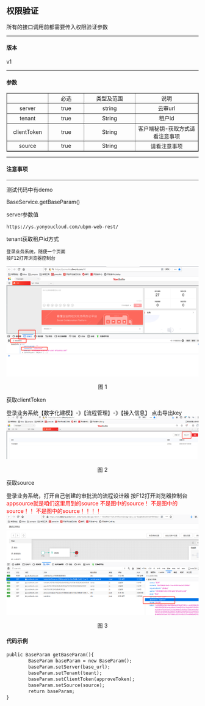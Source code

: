 ## 权限验证
所有的接口调用前都需要传入权限验证参数
- - -
#### 版本 ####
v1
- - - 
#### 参数 ####

<table border="1" cellpadding="3" cellspaing="3">
    <tr align="center">
        <td width="100px"></td>
        <td width="100px">必选</td>
        <td width="150px">类型及范围</td>
        <td width="200px">说明</td>
    </tr>
    <tr align="center">
        <td>server</td>
        <td>true</td>
        <td>string</td>
        <td>云审url</td>
    </tr>
    <tr align="center">
        <td>tenant</td>
        <td>true</td>
        <td>String</td>
        <td>租户id</td>
    </tr>
    <tr align="center">
        <td>clientToken</td>
        <td>true</td>
        <td>String</td>
        <td>客户端秘钥-获取方式请看注意事项</td>
    </tr>
    <tr align="center">
        <td>source</td>
        <td>true</td>
        <td>String</td>
        <td>请看注意事项</td>
    </tr>    
</table>

- - - 

#### 注意事项 ####

- - - 

测试代码中有demo

BaseService.getBaseParam()


server参数值

```
https://ys.yonyoucloud.com/ubpm-web-rest/

```

tenant获取租户id方式

```
登录业务系统，随便一个页面
按F12打开浏览器控制台
```

<div align=center>
<img src="/mybook/cloudapprove/2-/images/1.png"/>
</div>
<p align="center">图 1</p>


获取clientToken
<div>
登录业务系统【数字化建模】-》【流程管理】-》【接入信息】
点击导出key
</div>

<div align=center>
<img src="/mybook/cloudapprove/2-/images/2.png"/>
</div>
<p align="center">图 2</p>


获取source

<div>
登录业务系统，打开自己创建的审批流的流程设计器
按F12打开浏览器控制台
</div>
<div style="color: red">
appsource就是咱们这里用到的source
不是图中的source！
不是图中的source！！
不是图中的source！！！！
</div>

<div align=center>
<img src="/mybook/cloudapprove/2-/images/3.png"/>
</div>
<p align="center">图 3</p>


#### 代码示例 ####

```
public BaseParam getBaseParam(){
        BaseParam baseParam = new BaseParam();
        baseParam.setServer(base_url);
        baseParam.setTenant(teant);
        baseParam.setClientToken(approveToken);
        baseParam.setSource(source);
        return baseParam;
}

```



